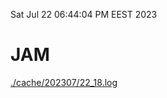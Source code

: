 Sat Jul 22 06:44:04 PM EEST 2023
# JAM
<a href='./cache/202307/22_18.log'>./cache/202307/22_18.log</a>
